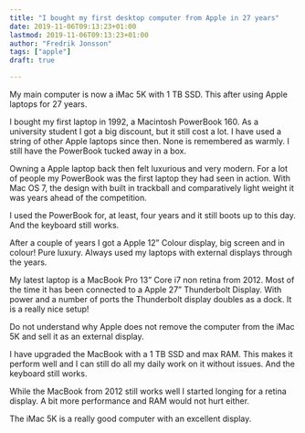 ```yaml
---
title: "I bought my first desktop computer from Apple in 27 years"
date: 2019-11-06T09:13:23+01:00
lastmod: 2019-11-06T09:13:23+01:00
author: "Fredrik Jonsson"
tags: ["apple"]
draft: true

---
```


My main computer is now a iMac 5K with 1 TB SSD. This after using Apple laptops for 27 years.

I bought my first laptop in 1992, a Macintosh PowerBook 160. As a university student I got a big discount, but it still cost a lot. I have used a string of other Apple laptops since then. None is remembered as warmly. I still have the PowerBook tucked away in a box.

Owning a Apple laptop back then felt luxurious and very modern. For a lot of people my PowerBook was the first laptop they had seen in action. With Mac OS 7, the design with built in trackball and comparatively light weight it was years ahead of the competition.

I used the PowerBook for, at least, four years and it still boots up to this day. And the keyboard still works.

After a couple of years I got a Apple 12” Colour display, big screen and in colour! Pure luxury. Always used my laptops with external displays through the years.

My latest laptop is a MacBook Pro 13” Core i7 non retina from 2012. Most of the time it has been connected to a Apple 27” Thunderbolt Display. With power and a number of ports the Thunderbolt display doubles as a dock. It is a really nice setup!

Do not understand why Apple does not remove the computer from the iMac 5K and sell it as an external display.

I have upgraded the MacBook with a 1 TB SSD and max RAM. This makes it perform well and I can still do all my daily work on it without issues. And the keyboard still works.

While the MacBook from 2012 still works well I started longing for a retina display. A bit more performance and RAM would not hurt either.

The iMac 5K is a really good computer with an excellent display. 

